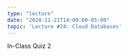 ```yaml
---
type: "lecture"
date: "2024-11-21T14:00:00-05:00"
topic: 'Lecture #24: Cloud Databases'
---
```

In-Class Quiz 2
